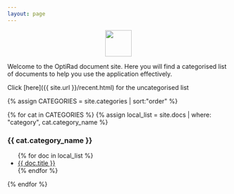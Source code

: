 ```yaml
---
layout: page
---
```


<img src="{{ site.url }}/assets/images/hr-logo.png" style="height:60px;display: block; margin-left: auto; margin-right: auto; " >

Welcome to the OptiRad document site. Here you will find a categorised list of documents to help
you use the application effectively.

Click [here]({{ site.url }}/recent.html) for the uncategorised list

{% assign CATEGORIES = site.categories | sort:"order" %}
<div>
{% for cat in CATEGORIES %}
  {% assign local_list = site.docs | where: "category", cat.category_name %}
  <h3>{{ cat.category_name }}</h3>
  <ul>
  {% for doc in local_list %}
    <li><a href="{{ site.url }}{{ doc.url }}">{{ doc.title }}</a></li>
  {% endfor %}
  </ul>
{% endfor %}
</div>
